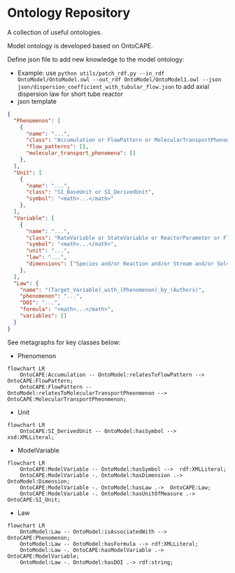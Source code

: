 # Ontology Repository

A collection of useful ontologies.

Model ontology is developed based on OntoCAPE.

Define json file to add new knowledge to the model ontology:
- Example: use `python utils/patch_rdf.py --in_rdf OntoModel/OntoModel.owl --out_rdf OntoModel/OntoModel1.owl --json json/dispersion_coefficient_with_tubular_flow.json` to add axial dispersion law for short tube reactor
- json template
```json
{
  "Phenomenon": [
    {
      "name": "...",
      "class": "Accumulation or FlowPattern or MolecularTransportPhenomenon or ChemicalReactionPhenomenon",
      "flow_patterns": [],
      "molecular_transport_phenomena": []
    },
  ],
  "Unit": [
    {
      "name": "...",
      "class": "SI_BaseUnit or SI_DerivedUnit",
      "symbol": "<math>...</math>"
    },
  ],
  "Variable": [
    {
      "name": "...",
      "class": "RateVariable or StateVariable or ReactorParameter or FlowParameter or OperatingParameter or ReactionParameter or PhysicalParameter or MolecularTransportParameter",
      "symbol": "<math>...</math>",
      "unit": "...",
      "law": "...",
      "dimensions": ["Species and/or Reaction and/or Stream and/or Solvent"]
    },
  ],
  "Law": {
    "name": "(Target_Variable)_with_(Phenomenon)_by_(Authors)",
    "phenomenon": "...",
    "DOI": "...",
    "formula": "<math>...</math>",
    "variables": []
  }
}
```

See metagraphs for key classes below:
- Phenomenon
```mermaid
flowchart LR
    OntoCAPE:Accumulation -- OntoModel:relatesToFlowPattern -->  OntoCAPE:FlowPattern;
    OntoCAPE:FlowPattern -- OntoModel:relatesToMolecularTransportPheonmenon -->  OntoCAPE:MolecularTransportPheonmenon;
```
- Unit
```mermaid
flowchart LR
    OntoCAPE:SI_DerivedUnit -- OntoModel:hasSymbol -->  xsd:XMLLiteral;
```
- ModelVariable
```mermaid
flowchart LR
    OntoCAPE:ModelVariable -- OntoModel:hasSymbol -->  rdf:XMLLiteral;
    OntoCAPE:ModelVariable -. OntoModel:hasDimension .->  OntoModel:Dimension;
    OntoCAPE:ModelVariable -. OntoModel:hasLaw .->  OntoCAPE:Law;
    OntoCAPE:ModelVariable -. OntoModel:hasUnitOfMeasure .->  OntoCAPE:SI_Unit;
```
- Law
```mermaid
flowchart LR
    OntoModel:Law -- OntoModel:isAssociatedWith --> OntoCAPE:Phenomenon;
    OntoModel:Law -- OntoModel:hasFormula --> rdf:XMLLiteral;
    OntoModel:Law -. OntoCAPE:hasModelVariable .-> OntoCAPE:ModelVariable;
    OntoModel:Law -. OntoModel:hasDOI .-> rdf:string;
```

